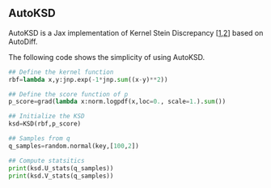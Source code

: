 ## AutoKSD

AutoKSD is a Jax implementation of Kernel Stein Discrepancy [[1](https://arxiv.org/pdf/1602.03253.pdf),[2](https://arxiv.org/pdf/1602.02964.pdf)] based on AutoDiff.

The following code shows the simplicity of using AutoKSD.
``` python
## Define the kernel function
rbf=lambda x,y:jnp.exp(-1*jnp.sum((x-y)**2))

## Define the score function of p
p_score=grad(lambda x:norm.logpdf(x,loc=0., scale=1.).sum())

## Initialize the KSD
ksd=KSD(rbf,p_score)

## Samples from q
q_samples=random.normal(key,[100,2])

## Compute statsitics
print(ksd.U_stats(q_samples))
print(ksd.V_stats(q_samples))
```

